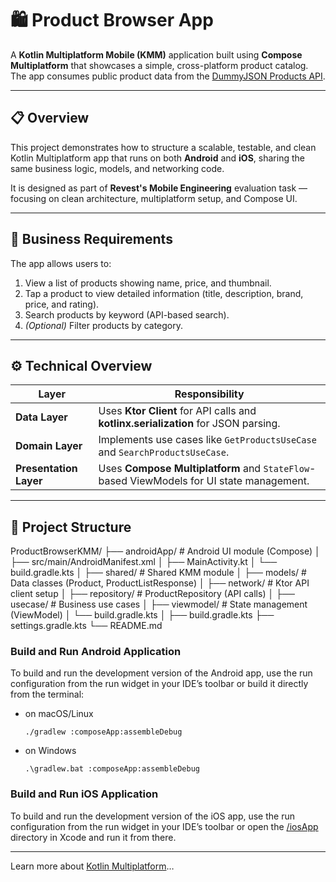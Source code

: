 # 🛍️ Product Browser App

A **Kotlin Multiplatform Mobile (KMM)** application built using **Compose Multiplatform** that showcases a simple, cross-platform product catalog.  
The app consumes public product data from the [DummyJSON Products API](https://dummyjson.com/docs/products).

---

## 📋 Overview

This project demonstrates how to structure a scalable, testable, and clean Kotlin Multiplatform app that runs on both **Android** and **iOS**, sharing the same business logic, models, and networking code.

It is designed as part of **Revest's Mobile Engineering** evaluation task — focusing on clean architecture, multiplatform setup, and Compose UI.

---

## 🧩 Business Requirements

The app allows users to:

1. View a list of products showing name, price, and thumbnail.
2. Tap a product to view detailed information (title, description, brand, price, and rating).
3. Search products by keyword (API-based search).
4. *(Optional)* Filter products by category.

---

## ⚙️ Technical Overview

| Layer | Responsibility |
|-------|----------------|
| **Data Layer** | Uses **Ktor Client** for API calls and **kotlinx.serialization** for JSON parsing. |
| **Domain Layer** | Implements use cases like `GetProductsUseCase` and `SearchProductsUseCase`. |
| **Presentation Layer** | Uses **Compose Multiplatform** and `StateFlow`-based ViewModels for UI state management. |

---

## 🧱 Project Structure

ProductBrowserKMM/
├── androidApp/ # Android UI module (Compose)
│ ├── src/main/AndroidManifest.xml
│ ├── MainActivity.kt
│ └── build.gradle.kts
│
├── shared/ # Shared KMM module
│ ├── models/ # Data classes (Product, ProductListResponse)
│ ├── network/ # Ktor API client setup
│ ├── repository/ # ProductRepository (API calls)
│ ├── usecase/ # Business use cases
│ ├── viewmodel/ # State management (ViewModel)
│ └── build.gradle.kts
│
├── build.gradle.kts
├── settings.gradle.kts
└── README.md

### Build and Run Android Application

To build and run the development version of the Android app, use the run configuration from the run widget
in your IDE’s toolbar or build it directly from the terminal:
- on macOS/Linux
  ```shell
  ./gradlew :composeApp:assembleDebug
  ```
- on Windows
  ```shell
  .\gradlew.bat :composeApp:assembleDebug
  ```

### Build and Run iOS Application

To build and run the development version of the iOS app, use the run configuration from the run widget
in your IDE’s toolbar or open the [/iosApp](./iosApp) directory in Xcode and run it from there.

---

Learn more about [Kotlin Multiplatform](https://www.jetbrains.com/help/kotlin-multiplatform-dev/get-started.html)…